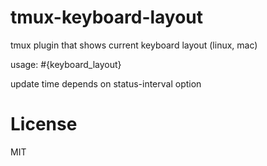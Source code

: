 # tmux-keyboard-layout
tmux plugin that shows current keyboard layout (linux, mac)

usage: #{keyboard_layout}

update time depends on status-interval option

# License

MIT
